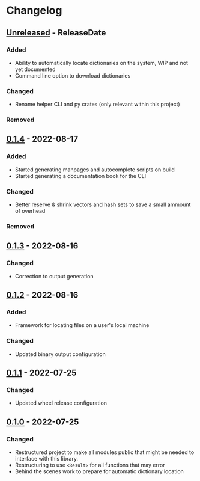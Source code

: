 # Changelog

<!-- next-header -->

## [Unreleased] - ReleaseDate

### Added

- Ability to automatically locate dictionaries on the system, WIP and not yet
  documented
- Command line option to download dictionaries

### Changed

- Rename helper CLI and py crates (only relevant within this project)

### Removed



## [0.1.4] - 2022-08-17

### Added

- Started generating manpages and autocomplete scripts on build
- Started generating a documentation book for the CLI

### Changed

- Better reserve & shrink vectors and hash sets to save a small ammount of
  overhead

### Removed



## [0.1.3] - 2022-08-16

### Changed

- Correction to output generation



## [0.1.2] - 2022-08-16

### Added

- Framework for locating files on a user's local machine

### Changed

- Updated binary output configuration



## [0.1.1] - 2022-07-25

### Changed

- Updated wheel release configuration



## [0.1.0] - 2022-07-25

### Changed

- Restructured project to make all modules public that might be needed to
  interface with this library.
- Restructuring to use `<Result>` for all functions that may error
- Behind the scenes work to prepare for automatic dictionary location

<!-- next-url -->
[Unreleased]: https://github.com/pluots/stringmetrics/compare/v0.1.4...HEAD
[0.1.4]: https://github.com/pluots/stringmetrics/compare/v0.1.3...v0.1.4
[0.1.3]: https://github.com/pluots/stringmetrics/compare/v0.1.2...v0.1.3
[0.1.2]: https://github.com/pluots/stringmetrics/compare/v0.1.1...v0.1.2
[0.1.1]: https://github.com/pluots/stringmetrics/compare/v0.1.0...v0.1.1
[0.1.0]: https://github.com/pluots/zspell/compare/v0.0.1...v0.1.0
